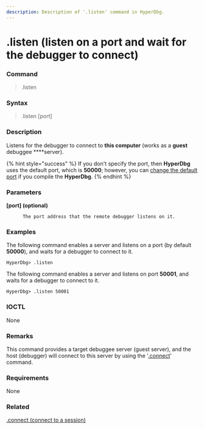 ```yaml
---
description: Description of '.listen' command in HyperDbg.
---
```


# .listen \(listen on a port and wait for the debugger to connect\)

### Command

> .listen

### Syntax

> .listen \[port\]

### Description

Listens for the debugger to connect to **this computer** \(works as a **guest** debuggee ****server\).

{% hint style="success" %}
If you don't specify the port, then **HyperDbg** uses the default port, which is **50000**; however, you can [change the default port](https://docs.hyperdbg.org/tips-and-tricks/misc/customize-build) if you compile the **HyperDbg**.
{% endhint %}

### Parameters

**\[port\] \(optional\)**

          The port address that the remote debugger listens on it.

### Examples

The following command enables a server and listens on a port \(by default **50000**\), and waits for a debugger to connect to it.

```text
HyperDbg> .listen
```

The following command enables a server and listens on port  **50001**, and waits for a debugger to connect to it.

```text
HyperDbg> .listen 50001
```

### IOCTL

None

### **Remarks**

This command provides a target debuggee server \(guest server\), and the host \(debugger\) will connect to this server by using the '[.connect](https://docs.hyperdbg.org/commands/meta-commands/.connect)' command.

### Requirements

None

### Related

[.connect \(connect to a session\)](https://docs.hyperdbg.org/commands/meta-commands/.connect)

